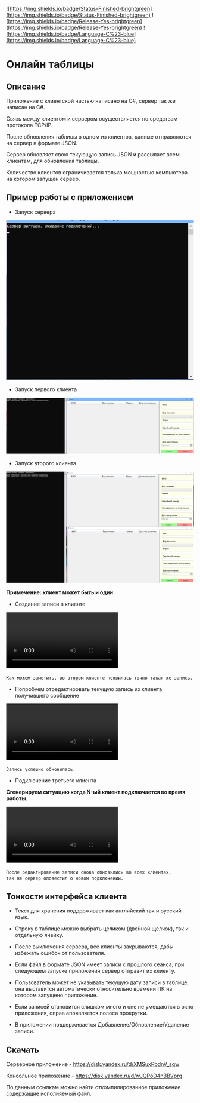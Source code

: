 ![https://img.shields.io/badge/Status-Finished-brightgreen](https://img.shields.io/badge/Status-Finished-brightgreen) 
![https://img.shields.io/badge/Release-Yes-brightgreen](https://img.shields.io/badge/Release-Yes-brightgreen) 
![https://img.shields.io/badge/Language-C%23-blue](https://img.shields.io/badge/Language-C%23-blue)

# Онлайн таблицы

## Описание 

Приложение с клиентской частью написано на C#, сервер так же написан на C#.

Связь между клиентом и сервером осуществляется по средствам протокола TCP/IP.

После обновления таблицы в одном из клиентов, данные отправляются на сервер в формате JSON.

Сервер обновляет свою текующую запись JSON и рассылает всем клиентам, для обновления таблицы.

Количество клиентов ограничивается только мощностью компьютера на котором запущен сервер.

## Пример работы с приложением

* Запуск сервера

![Alt text](content/server_start.png)

* Запуск первого клиента

![Alt text](content/start_client.png)

* Запуск второго клиента

![Alt text](content/start_two_client.png)

**Примечение: клиент может быть и один**

* Создание записи в клиенте

![Alt text](content/start.mp4)
	
	Как можем заметить, во втором клиенте появилась точно такая же запись.
	
* Попробуем отредактировать текущую запись из клиента получившего сообщение

![Alt text](content/2_client.mp4)

	Запись успешно обновилась.
	
* Подключение третьего клиента

**Сгенерируем ситуацию когда N-ый клиент подключается во время работы.**

![Alt text](content/3_client.mp4)

	После редактирование записи снова обновились во всех клиентах, 
	так же сервер оповестил о новом подключении.
	

## Тонкости интерфейса клиента

* Текст для хранения поддерживает как английский так и русский язык.

* Строку в таблице можно выбрать целиком (двойной щелчок), так и отдельную ячейку.

* После выключения сервера, все клиенты закрываются, дабы избежать ошибок от пользователя.

* Если файл в формате JSON имеет записи с прошлого сеанса, при следующем запуске приложения сервер отправит их клиенту.

* Пользователь может не указывать текущую дату записи в таблице, она выставится автоматически относительно времени ПК на котором запущено приложение.

* Если записей становится слишком много и оне не умещаются в окно приложения, справ апоявляется полоса прокрутки.

* В приложении поддерживается Добавление/Обновление/Удаление записи.

## Скачать 

Серверное приложение - <https://disk.yandex.ru/d/XMSuxPbdnV_sqw>

Консольное приложение - <https://disk.yandex.ru/d/wJQPoD4nBBVprg>

По данным ссылкам можно найти откомпилированное приложение содержащие исполняемый файл.